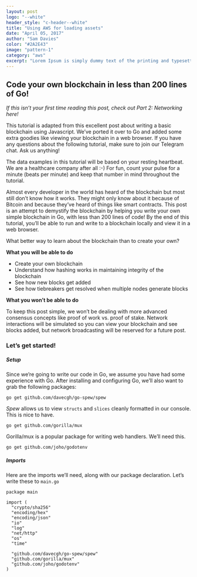 ```yaml
---
layout: post
logo: "--white"
header_style: "c-header--white"
title: "Using AWS for loading assets"
date: "April 05, 2017"
author: "Sam Davies"
color: "#2A2E43"
image: "pattern-1"
category: "aws"
excerpt: "Lorem Ipsum is simply dummy text of the printing and typesetting industry."
---
```


## Code your own blockchain in less than 200 lines of Go!

*If this isn’t your first time reading this post, check out Part 2: Networking here!*

This tutorial is adapted from this excellent post about writing a basic blockchain using Javascript. We’ve ported it over to Go and added some extra goodies like viewing your blockchain in a web browser. If you have any questions about the following tutorial, make sure to join our Telegram chat. Ask us anything!

The data examples in this tutorial will be based on your resting heartbeat. We are a healthcare company after all :-) For fun, count your pulse for a minute (beats per minute) and keep that number in mind throughout the tutorial.

Almost every developer in the world has heard of the blockchain but most still don’t know how it works. They might only know about it because of Bitcoin and because they’ve heard of things like smart contracts. This post is an attempt to demystify the blockchain by helping you write your own simple blockchain in Go, with less than 200 lines of code! By the end of this tutorial, you’ll be able to run and write to a blockchain locally and view it in a web browser.

What better way to learn about the blockchain than to create your own?

**What you will be able to do**

*   Create your own blockchain
*   Understand how hashing works in maintaining integrity of the blockchain
*   See how new blocks get added
*   See how tiebreakers get resolved when multiple nodes generate blocks

**What you won’t be able to do**

To keep this post simple, we won’t be dealing with more advanced consensus concepts like proof of work vs. proof of stake. Network interactions will be simulated so you can view your blockchain and see blocks added, but network broadcasting will be reserved for a future post.

### Let’s get started!

##### Setup

Since we’re going to write our code in Go, we assume you have had some experience with Go. After installing and configuring Go, we’ll also want to grab the following packages:

`go get github.com/davecgh/go-spew/spew`

*Spew* allows us to view `structs` and `slices` cleanly formatted in our console. This is nice to have.

`go get github.com/gorilla/mux`

Gorilla/mux is a popular package for writing web handlers. We’ll need this.

`go get github.com/joho/godotenv`

##### Imports

Here are the imports we’ll need, along with our package declaration. Let’s write these to `main.go`

```
package main

import (
  "crypto/sha256"
  "encoding/hex"
  "encoding/json"
  "io"
  "log"
  "net/http"
  "os"
  "time"

  "github.com/davecgh/go-spew/spew"
  "github.com/gorilla/mux"
  "github.com/joho/godotenv"
)

```





